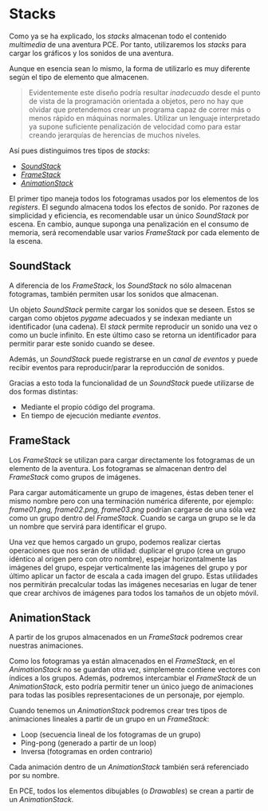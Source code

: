 # Stacks #

Como ya se ha explicado, los _stacks_ almacenan todo el contenido _multimedia_ de una aventura PCE. Por tanto, utilizaremos los _stacks_ para cargar los gráficos y los sonidos de una aventura.

Aunque en esencia sean lo mismo, la forma de utilizarlo es muy diferente según el tipo de elemento que almacenen.

> Evidentemente este diseño podría resultar _inadecuado_ desde el punto de    vista de la programación orientada a objetos, pero no hay que olvidar que pretendemos crear un programa capaz de correr más o menos rápido en máquinas normales. Utilizar un lenguaje interpretado ya supone suficiente penalización de velocidad como para estar creando jerarquías de herencias de muchos niveles.

Así pues distinguimos tres tipos de _stacks_:

  * _[SoundStack](Stacks#SoundStack.md)_
  * _[FrameStack](Stacks#FrameStack.md)_
  * _[AnimationStack](Stacks#AnimationStack.md)_

El primer tipo maneja todos los fotogramas usados por los elementos de los _registers_. El segundo almacena todos los efectos de sonido. Por razones de simplicidad y eficiencia, es recomendable usar un único _SoundStack_ por escena. En cambio, aunque suponga una penalización en el consumo de memoria, será recomendable usar varios _FrameStack_ por cada elemento de la escena.

## SoundStack ##

A diferencia de los _FrameStack_, los _SoundStack_ no sólo almacenan fotogramas, también permiten usar los sonidos que almacenan.

Un objeto _SoundStack_ permite cargar los sonidos que se deseen. Estos se cargan como objetos _pygame_ adecuados y se indexan mediante un identificador (una cadena). El _stack_ permite reproducir un sonido una vez o como un bucle infinito. En este último caso se retorna un identificador para permitir parar este sonido cuando se desee.

Además, un _SoundStack_ puede registrarse en un _canal de eventos_ y puede recibir eventos para reproducir/parar la reproducción de sonidos.

Gracias a esto toda la funcionalidad de un _SoundStack_ puede utilizarse de dos formas distintas:
  * Mediante el propio código del programa.
  * En tiempo de ejecución mediante _eventos_.

## FrameStack ##

Los _FrameStack_ se utilizan para cargar directamente los fotogramas de un elemento de la aventura. Los fotogramas se almacenan dentro del _FrameStack_ como grupos de imágenes.

Para cargar automáticamente un grupo de imagenes, éstas deben tener el mismo nombre pero con una terminación numérica diferente, por ejemplo: _frame01.png, frame02.png, frame03.png_ podrían cargarse de una sóla vez como un grupo dentro del _FrameStack_. Cuando se carga un grupo se le da un nombre que servirá para identificar el grupo.

Una vez que hemos cargado un grupo, podemos realizar ciertas operaciones que nos serán de utilidad: duplicar el grupo (crea un grupo idéntico al origen pero con otro nombre), espejar horizontalmente las imágenes del grupo, espejar verticalmente las imágenes del grupo y por último aplicar un factor de escala a cada imagen del grupo. Estas utilidades nos permitirán precalcular todas las imágenes necesarias en lugar de tener que crear archivos de imágenes para todos los tamaños de un objeto móvil.

## AnimationStack ##

A partir de los grupos almacenados en un _FrameStack_ podremos crear nuestras animaciones.

Como los fotogramas ya están almacenados en el _FrameStack_, en el _AnimationStack_ no se guardan otra vez, simplemente contiene vectores con índices a los grupos. Además, podremos intercambiar el _FrameStack_ de un _AnimationStack_, esto podría permitir tener un único juego de animaciones para todas las posibles representaciones de un personaje, por ejemplo.

Cuando tenemos un _AnimationStack_ podremos crear tres tipos de animaciones lineales a partir de un grupo en un _FrameStack_:
  * Loop (secuencia lineal de los fotogramas de un grupo)
  * Ping-pong (generado a partir de un loop)
  * Inversa (fotogramas en orden contrario)

Cada animación dentro de un _AnimationStack_ también será referenciado por su nombre.

En PCE, todos los elementos dibujables (o _Drawables_) se crean a partir de un _AnimationStack_.